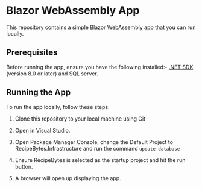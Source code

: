 # Blazor WebAssembly App

This repository contains a simple Blazor WebAssembly app that you can run locally.


## Prerequisites

Before running the app, ensure you have the following installed:- [.NET SDK](https://dotnet.microsoft.com/download) (version 8.0 or later) and SQL server.


## Running the App

To run the app locally, follow these steps:

1. Clone this repository to your local machine using Git

2. Open in Visual Studio.

3. Open Package Manager Console, change the Default Project to RecipeBytes.Infrastructure and run the command `update-database`

4. Ensure RecipeBytes is selected as the startup project and hit the run button.

5. A browser will open up displaying the app.
